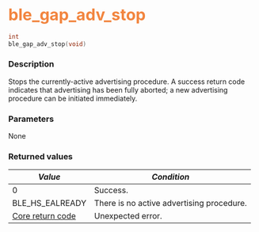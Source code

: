 ## <font color="#F2853F" style="font-size:24pt">ble\_gap\_adv\_stop</font>

```c
int
ble_gap_adv_stop(void)
```

### Description

Stops the currently-active advertising procedure.  A success return code indicates that advertising has been fully aborted; a new advertising procedure can be initiated immediately. 

### Parameters

None

### Returned values

| *Value* | *Condition* |
|---------|-------------|
| 0 | Success. |
| BLE\_HS\_EALREADY | There is no active advertising procedure. |
| [Core return code](../../ble_hs_return_codes/#return-codes-core) | Unexpected error. |
